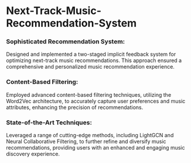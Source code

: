 # Next-Track-Music-Recommendation-System

### Sophisticated Recommendation System:
Designed and implemented a two-staged implicit feedback system for optimizing next-track music recommendations. This approach ensured a comprehensive and personalized music recommendation experience.

### Content-Based Filtering:
Employed advanced content-based filtering techniques, utilizing the Word2Vec architecture, to accurately capture user preferences and music attributes, enhancing the precision of recommendations.

### State-of-the-Art Techniques:
Leveraged a range of cutting-edge methods, including LightGCN and Neural Collaborative Filtering, to further refine and diversify music recommendations, providing users with an enhanced and engaging music discovery experience.
